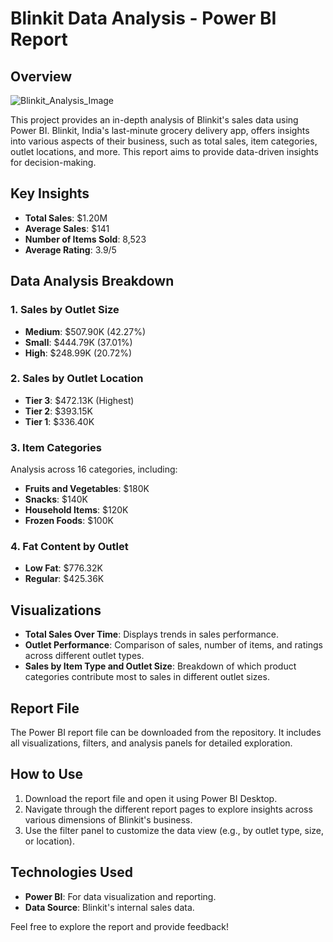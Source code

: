 # Blinkit Data Analysis - Power BI Report

## Overview

![Blinkit_Analysis_Image](https://github.com/user-attachments/assets/542bce2e-34da-4eeb-a86a-fe687da2005b)

This project provides an in-depth analysis of Blinkit's sales data using Power BI. Blinkit, India's last-minute grocery delivery app, offers insights into various aspects of their business, such as total sales, item categories, outlet locations, and more. This report aims to provide data-driven insights for decision-making.


## Key Insights

- **Total Sales**: $1.20M
- **Average Sales**: $141
- **Number of Items Sold**: 8,523
- **Average Rating**: 3.9/5

## Data Analysis Breakdown

### 1. **Sales by Outlet Size**
   - **Medium**: $507.90K (42.27%)
   - **Small**: $444.79K (37.01%)
   - **High**: $248.99K (20.72%)

### 2. **Sales by Outlet Location**
   - **Tier 3**: $472.13K (Highest)
   - **Tier 2**: $393.15K
   - **Tier 1**: $336.40K

### 3. **Item Categories**
   Analysis across 16 categories, including:
   - **Fruits and Vegetables**: $180K
   - **Snacks**: $140K
   - **Household Items**: $120K
   - **Frozen Foods**: $100K

### 4. **Fat Content by Outlet**
   - **Low Fat**: $776.32K
   - **Regular**: $425.36K

## Visualizations
- **Total Sales Over Time**: Displays trends in sales performance.
- **Outlet Performance**: Comparison of sales, number of items, and ratings across different outlet types.
- **Sales by Item Type and Outlet Size**: Breakdown of which product categories contribute most to sales in different outlet sizes.

## Report File

The Power BI report file can be downloaded from the repository. It includes all visualizations, filters, and analysis panels for detailed exploration.

## How to Use
1. Download the report file and open it using Power BI Desktop.
2. Navigate through the different report pages to explore insights across various dimensions of Blinkit's business.
3. Use the filter panel to customize the data view (e.g., by outlet type, size, or location).

## Technologies Used
- **Power BI**: For data visualization and reporting.
- **Data Source**: Blinkit's internal sales data.


Feel free to explore the report and provide feedback!
